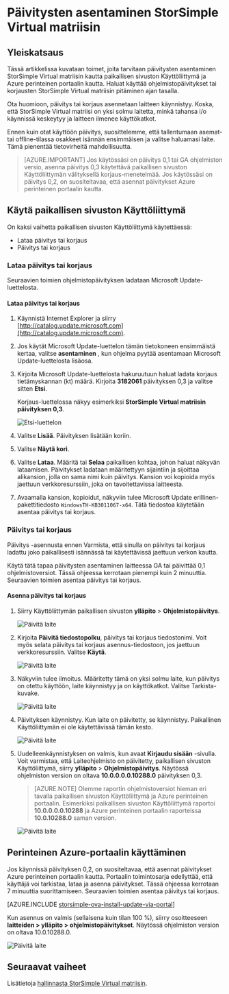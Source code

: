 <properties 
   pageTitle="Päivitysten asentaminen StorSimple Virtual matriisin | Microsoft Azure"
   description="Kerrotaan, miten voit käyttää StorSimple Virtual matriisi-web-Käyttöliittymää päivitysten portaalia ja korjaus-menetelmällä"
   services="storsimple"
   documentationCenter="NA"
   authors="alkohli"
   manager="carmonm"
   editor="" />
<tags 
   ms.service="storsimple"
   ms.devlang="NA"
   ms.topic="article"
   ms.tgt_pltfrm="NA"
   ms.workload="TBD"
   ms.date="09/07/2016"
   ms.author="alkohli" />

# <a name="install-updates-on-your-storsimple-virtual-array"></a>Päivitysten asentaminen StorSimple Virtual matriisin

## <a name="overview"></a>Yleiskatsaus

Tässä artikkelissa kuvataan toimet, joita tarvitaan päivitysten asentaminen StorSimple Virtual matriisin kautta paikallisen sivuston Käyttöliittymä ja Azure perinteinen portaalin kautta. Haluat käyttää ohjelmistopäivitykset tai korjausten StorSimple Virtual matriisin pitäminen ajan tasalla. 

Ota huomioon, päivitys tai korjaus asennetaan laitteen käynnistyy. Koska, että StorSimple Virtual matriisi on yksi solmu laitetta, minkä tahansa i/o käynnissä keskeytyy ja laitteen ilmenee käyttökatkot. 

Ennen kuin otat käyttöön päivitys, suosittelemme, että tallentumaan asemat- tai offline-tilassa osakkeet isännän ensimmäisen ja valitse haluamasi laite. Tämä pienentää tietovirheitä mahdollisuutta.

> [AZURE.IMPORTANT] Jos käytössäsi on päivitys 0,1 tai GA ohjelmiston versio, asenna päivitys 0,3 käytettävä paikallisen sivuston Käyttöliittymän välityksellä korjaus-menetelmää. Jos käytössäsi on päivitys 0,2, on suositeltavaa, että asennat päivitykset Azure perinteinen portaalin kautta.

## <a name="use-the-local-web-ui"></a>Käytä paikallisen sivuston Käyttöliittymä 
 
On kaksi vaihetta paikallisen sivuston Käyttöliittymä käytettäessä:

- Lataa päivitys tai korjaus
- Päivitys tai korjaus

### <a name="download-the-update-or-the-hotfix"></a>Lataa päivitys tai korjaus

Seuraavien toimien ohjelmistopäivityksen ladataan Microsoft Update-luettelosta.

#### <a name="to-download-the-update-or-the-hotfix"></a>Lataa päivitys tai korjaus

1. Käynnistä Internet Explorer ja siirry [http://catalog.update.microsoft.com](http://catalog.update.microsoft.com).

2. Jos käytät Microsoft Update-luettelon tämän tietokoneen ensimmäistä kertaa, valitse **asentaminen** , kun ohjelma pyytää asentamaan Microsoft Update-luettelosta lisäosa.
  
3. Kirjoita Microsoft Update-luettelosta hakuruutuun haluat ladata korjaus tietämyskannan (kt) määrä. Kirjoita **3182061** päivityksen 0,3 ja valitse sitten **Etsi**.

    Korjaus-luettelossa näkyy esimerkiksi **StorSimple Virtual matriisin päivityksen 0,3**.

    ![Etsi-luettelon](./media/storsimple-ova-install-update-01/download1.png)

4. Valitse **Lisää**. Päivityksen lisätään koriin.

5. Valitse **Näytä kori**.

6. Valitse **Lataa**. Määritä tai **Selaa** paikallisen kohtaa, johon haluat näkyvän lataamisen. Päivitykset ladataan määritettyyn sijaintiin ja sijoittaa alikansion, jolla on sama nimi kuin päivitys. Kansion voi kopioida myös jaettuun verkkoresurssiin, joka on tavoitettavissa laitteesta.

7. Avaamalla kansion, kopioidut, näkyviin tulee Microsoft Update erillinen-pakettitiedosto `WindowsTH-KB3011067-x64`. Tätä tiedostoa käytetään asentaa päivitys tai korjaus.


### <a name="install-the-update-or-the-hotfix"></a>Päivitys tai korjaus

Päivitys -asennusta ennen Varmista, että sinulla on päivitys tai korjaus ladattu joko paikallisesti isännässä tai käytettävissä jaettuun verkon kautta. 

Käytä tätä tapaa päivitysten asentaminen laitteessa GA tai päivittää 0,1 ohjelmistoversiot. Tässä ohjeessa kerrotaan pienempi kuin 2 minuuttia. Seuraavien toimien asentaa päivitys tai korjaus.


#### <a name="to-install-the-update-or-the-hotfix"></a>Asenna päivitys tai korjaus

1. Siirry Käyttöliittymän paikallisen sivuston **ylläpito** > **Ohjelmistopäivitys**.

    ![Päivitä laite](./media/storsimple-ova-install-update-01/update1m.png)

2. Kirjoita **Päivitä tiedostopolku**, päivitys tai korjaus tiedostonimi. Voit myös selata päivitys tai korjaus asennus-tiedostoon, jos jaettuun verkkoresurssiin. Valitse **Käytä**.

    ![Päivitä laite](./media/storsimple-ova-install-update-01/update2m.png)

3.  Näkyviin tulee ilmoitus. Määritetty tämä on yksi solmu laite, kun päivitys on otettu käyttöön, laite käynnistyy ja on käyttökatkot. Valitse Tarkista-kuvake.

    ![Päivitä laite](./media/storsimple-ova-install-update-01/update3m.png)

4. Päivityksen käynnistyy. Kun laite on päivitetty, se käynnistyy. Paikallinen Käyttöliittymän ei ole käytettävissä tämän kesto.

    ![Päivitä laite](./media/storsimple-ova-install-update-01/update5m.png)

5. Uudelleenkäynnistyksen on valmis, kun avaat **Kirjaudu sisään** -sivulla. Voit varmistaa, että Laiteohjelmisto on päivitetty, paikallisen sivuston Käyttöliittymä, siirry **ylläpito** > **Ohjelmistopäivitys**. Näytössä ohjelmiston version on oltava **10.0.0.0.0.10288.0** päivityksen 0,3.

    > [AZURE.NOTE] Olemme raportin ohjelmistoversiot hieman eri tavalla paikallisen sivuston Käyttöliittymä ja Azure perinteinen portaalin. Esimerkiksi paikallisen sivuston Käyttöliittymä raportoi **10.0.0.0.0.10288** ja Azure perinteinen portaalin raporteissa **10.0.10288.0** saman version. 

    ![Päivitä laite](./media/storsimple-ova-install-update-01/update6m.png)





## <a name="use-the-azure-classic-portal"></a>Perinteinen Azure-portaalin käyttäminen

Jos käynnissä päivityksen 0,2, on suositeltavaa, että asennat päivitykset Azure perinteinen portaalin kautta. Portaalin toimintosarja edellyttää, että käyttäjä voi tarkistaa, lataa ja asenna päivitykset. Tässä ohjeessa kerrotaan 7 minuuttia suorittamiseen. Seuraavien toimien asentaa päivitys tai korjaus.

[AZURE.INCLUDE [storsimple-ova-install-update-via-portal](../../includes/storsimple-ova-install-update-via-portal.md)]

Kun asennus on valmis (sellaisena kuin tilan 100 %), siirry osoitteeseen **laitteiden > ylläpito > ohjelmistopäivitykset**. Näytössä ohjelmiston version on oltava 10.0.10288.0.

![Päivitä laite](./media/storsimple-ova-install-update-01/azupdate12m.png)

## <a name="next-steps"></a>Seuraavat vaiheet

Lisätietoja [hallinnasta StorSimple Virtual matriisin](storsimple-ova-web-ui-admin.md).

